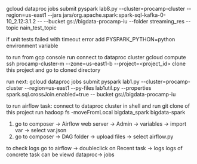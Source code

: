 gcloud dataproc jobs submit pyspark lab8.py --cluster=procamp-cluster --region=us-east1 --jars jars/org.apache.spark:spark-sql-kafka-0-10_2.12:3.1.2 -- --bucket gs://bigdata-procamp-iu --folder streaming_res --topic nain_test_topic





if unit tests failed with timeout error add
PYSPARK_PYTHON=python
environment variable

to run from gcp console run
connect to dataproc cluster
gcloud compute ssh procamp-cluster-m --zone=us-east1-b --project=<project_id>
clone this project and go to cloned directory

run next:
gcloud dataproc jobs submit pyspark lab1.py --cluster=procamp-cluster --region=us-east1 --py-files lab1util.py --properties spark.sql.crossJoin.enabled=true -- bucket gs://bigdata-procamp-iu

to run airflow task:
connect to  dataproc cluster in shell and run git clone of this project
run hadoop fs -moveFromLocal bigdata_spark bigdata-spark

1. go to composer -> Airflow web server -> Admin -> variables -> import var -> select var.json
2. go to composer -> DAG folder -> upload files -> select airflow.py

to check logs go to airflow -> doubleclick on Recent task -> logs
logs of concrete task can be viewd dataproc-> jobs
